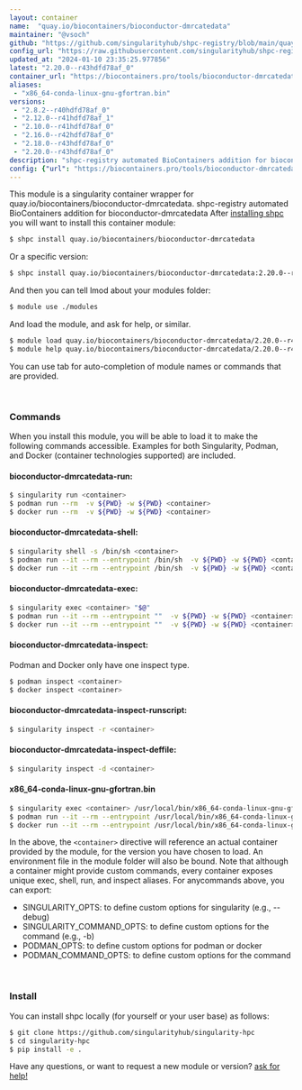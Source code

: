 ```yaml
---
layout: container
name:  "quay.io/biocontainers/bioconductor-dmrcatedata"
maintainer: "@vsoch"
github: "https://github.com/singularityhub/shpc-registry/blob/main/quay.io/biocontainers/bioconductor-dmrcatedata/container.yaml"
config_url: "https://raw.githubusercontent.com/singularityhub/shpc-registry/main/quay.io/biocontainers/bioconductor-dmrcatedata/container.yaml"
updated_at: "2024-01-10 23:35:25.977856"
latest: "2.20.0--r43hdfd78af_0"
container_url: "https://biocontainers.pro/tools/bioconductor-dmrcatedata"
aliases:
 - "x86_64-conda-linux-gnu-gfortran.bin"
versions:
 - "2.8.2--r40hdfd78af_0"
 - "2.12.0--r41hdfd78af_1"
 - "2.10.0--r41hdfd78af_0"
 - "2.16.0--r42hdfd78af_0"
 - "2.18.0--r43hdfd78af_0"
 - "2.20.0--r43hdfd78af_0"
description: "shpc-registry automated BioContainers addition for bioconductor-dmrcatedata"
config: {"url": "https://biocontainers.pro/tools/bioconductor-dmrcatedata", "maintainer": "@vsoch", "description": "shpc-registry automated BioContainers addition for bioconductor-dmrcatedata", "latest": {"2.20.0--r43hdfd78af_0": "sha256:2157b92065e1a9fe086cc0983a7cd1161ce99403f135b9738bb8979fe7c041fd"}, "tags": {"2.8.2--r40hdfd78af_0": "sha256:c7ef6b53cad4c69d79a11e3aaa797be3e4c7c32d116061464e7bba4ca9ad50c3", "2.12.0--r41hdfd78af_1": "sha256:31ad58455c867a9d0202511a063d302e7d386f3142832b469b07eccca1995110", "2.10.0--r41hdfd78af_0": "sha256:610e15a7a78ad53df655be17c775f821aa7d694dcbb786f4d55e96a46c9000d0", "2.16.0--r42hdfd78af_0": "sha256:1ee3fb87a7b35cd3c63f1d7e219a4cdf82c7102b46ceaf72c215b91c7be42221", "2.18.0--r43hdfd78af_0": "sha256:4656270ec81d6b1e9745a5ef5af076bbf5fcead4330e21495825e04691ac109b", "2.20.0--r43hdfd78af_0": "sha256:2157b92065e1a9fe086cc0983a7cd1161ce99403f135b9738bb8979fe7c041fd"}, "docker": "quay.io/biocontainers/bioconductor-dmrcatedata", "aliases": {"x86_64-conda-linux-gnu-gfortran.bin": "/usr/local/bin/x86_64-conda-linux-gnu-gfortran.bin"}}
---
```


This module is a singularity container wrapper for quay.io/biocontainers/bioconductor-dmrcatedata.
shpc-registry automated BioContainers addition for bioconductor-dmrcatedata
After [installing shpc](#install) you will want to install this container module:


```bash
$ shpc install quay.io/biocontainers/bioconductor-dmrcatedata
```

Or a specific version:

```bash
$ shpc install quay.io/biocontainers/bioconductor-dmrcatedata:2.20.0--r43hdfd78af_0
```

And then you can tell lmod about your modules folder:

```bash
$ module use ./modules
```

And load the module, and ask for help, or similar.

```bash
$ module load quay.io/biocontainers/bioconductor-dmrcatedata/2.20.0--r43hdfd78af_0
$ module help quay.io/biocontainers/bioconductor-dmrcatedata/2.20.0--r43hdfd78af_0
```

You can use tab for auto-completion of module names or commands that are provided.

<br>

### Commands

When you install this module, you will be able to load it to make the following commands accessible.
Examples for both Singularity, Podman, and Docker (container technologies supported) are included.

#### bioconductor-dmrcatedata-run:

```bash
$ singularity run <container>
$ podman run --rm  -v ${PWD} -w ${PWD} <container>
$ docker run --rm  -v ${PWD} -w ${PWD} <container>
```

#### bioconductor-dmrcatedata-shell:

```bash
$ singularity shell -s /bin/sh <container>
$ podman run --it --rm --entrypoint /bin/sh  -v ${PWD} -w ${PWD} <container>
$ docker run --it --rm --entrypoint /bin/sh  -v ${PWD} -w ${PWD} <container>
```

#### bioconductor-dmrcatedata-exec:

```bash
$ singularity exec <container> "$@"
$ podman run --it --rm --entrypoint ""  -v ${PWD} -w ${PWD} <container> "$@"
$ docker run --it --rm --entrypoint ""  -v ${PWD} -w ${PWD} <container> "$@"
```

#### bioconductor-dmrcatedata-inspect:

Podman and Docker only have one inspect type.

```bash
$ podman inspect <container>
$ docker inspect <container>
```

#### bioconductor-dmrcatedata-inspect-runscript:

```bash
$ singularity inspect -r <container>
```

#### bioconductor-dmrcatedata-inspect-deffile:

```bash
$ singularity inspect -d <container>
```


#### x86_64-conda-linux-gnu-gfortran.bin

```bash
$ singularity exec <container> /usr/local/bin/x86_64-conda-linux-gnu-gfortran.bin
$ podman run --it --rm --entrypoint /usr/local/bin/x86_64-conda-linux-gnu-gfortran.bin   -v ${PWD} -w ${PWD} <container> -c " $@"
$ docker run --it --rm --entrypoint /usr/local/bin/x86_64-conda-linux-gnu-gfortran.bin   -v ${PWD} -w ${PWD} <container> -c " $@"
```



In the above, the `<container>` directive will reference an actual container provided
by the module, for the version you have chosen to load. An environment file in the
module folder will also be bound. Note that although a container
might provide custom commands, every container exposes unique exec, shell, run, and
inspect aliases. For anycommands above, you can export:

 - SINGULARITY_OPTS: to define custom options for singularity (e.g., --debug)
 - SINGULARITY_COMMAND_OPTS: to define custom options for the command (e.g., -b)
 - PODMAN_OPTS: to define custom options for podman or docker
 - PODMAN_COMMAND_OPTS: to define custom options for the command

<br>

### Install

You can install shpc locally (for yourself or your user base) as follows:

```bash
$ git clone https://github.com/singularityhub/singularity-hpc
$ cd singularity-hpc
$ pip install -e .
```

Have any questions, or want to request a new module or version? [ask for help!](https://github.com/singularityhub/singularity-hpc/issues)